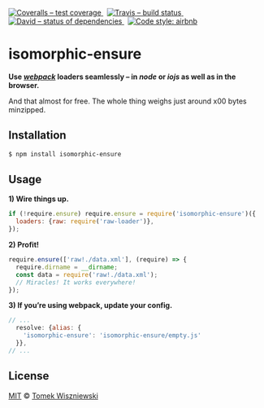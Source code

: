 [![Coveralls – test coverage
](https://img.shields.io/coveralls/tomekwi/isomorphic-ensure.svg?style=flat-square)
](https://coveralls.io/r/tomekwi/isomorphic-ensure)
 [![Travis – build status
](https://img.shields.io/travis/tomekwi/isomorphic-ensure/master.svg?style=flat-square)
](https://travis-ci.org/tomekwi/isomorphic-ensure)
 [![David – status of dependencies
](https://img.shields.io/david/tomekwi/isomorphic-ensure.svg?style=flat-square)
](https://david-dm.org/tomekwi/isomorphic-ensure)
 [![Code style: airbnb
](https://img.shields.io/badge/code%20style-airbnb-blue.svg?style=flat-square)
](https://github.com/airbnb/javascript)




isomorphic-ensure
=================

**Use *[webpack][]* loaders seamlessly – in *node* or *iojs* as well as in the browser.**

And that almost for free. The whole thing weighs just around x00 bytes minzipped.

[webpack]:  https://github.com/webpack/webpack  "webpack/webpack"




Installation
------------

```sh
$ npm install isomorphic-ensure
```




Usage
-----

**1) Wire things up.**

```js
if (!require.ensure) require.ensure = require('isomorphic-ensure')({
  loaders: {raw: require('raw-loader')},
});
```


**2) Profit!**

```js
require.ensure(['raw!./data.xml'], (require) => {
  require.dirname = __dirname;
  const data = require('raw!./data.xml');
  // Miracles! It works everywhere!
});
```


**3) If you’re using webpack, update your config.**

```js
// ...
  resolve: {alias: {
    'isomorphic-ensure': 'isomorphic-ensure/empty.js'
  }},
// ...
```




License
-------

[MIT][] © [Tomek Wiszniewski][]

[MIT]: ./License.md
[Tomek Wiszniewski]: https://github.com/tomekwi
